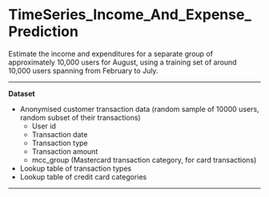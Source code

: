 # TimeSeries_Income_And_Expense_Prediction
Estimate the income and expenditures for a separate group of approximately 10,000 users for August, using a training set of around 10,000 users spanning from February to July.

---

**Dataset**
- Anonymised customer transaction data (random sample of 10000 users, random subset of their transactions)
  - User id
  - Transaction date
  - Transaction type
  - Transaction amount
  - mcc_group (Mastercard transaction category, for card transactions)
- Lookup table of transaction types
- Lookup table of credit card categories
  
---
